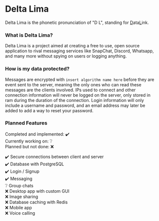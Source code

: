 # Delta Lima
Delta Lima is the phonetic pronunciation of "D L", standing for <ins>D</ins>ata<ins>L</ins>ink.  

### What is Delta Lima?  
Delta Lima is a project aimed at creating a free to use, open source application to rival messaging services like SnapChat, Discord, Whatsapp, and many more
without spying on users or logging anything.

### How is my data protected?
Messages are encrypted with `insert algorithm name here` before they are event sent to the server, meaning the only ones who can read these messages are the
clients involved. IPs used to connect and other connection information will never be logged on the server, only stored in ram during the duration of the
connection. Login information will only include a username and password, and an email address may later be added to add a way to reset your password.

### Planned Features
Completed and implemented: ✔️  
Currently working on: ❔  
Planned but not done: ❌  
  
✔️ Secure connections between client and server  
✔️ Database with PostgreSQL  
✔️ Login / Signup  
✔️ Messaging  
❔ Group chats  
❌ Desktop app with custom GUI  
❌ Image sharing  
❌ Database caching with Redis  
❌ Mobile app  
❌ Voice calling  
